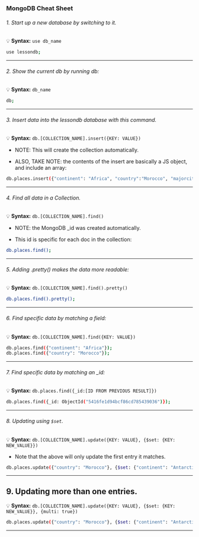 ### MongoDB Cheat Sheet

###### 1. Start up a new database by switching to it.

💡 __Syntax:__ `use db_name` 

```bash
use lessondb;
```

---

###### 2. Show the current db by running db:

💡 __Syntax:__ `db_name`

```bash
db;
```

---

###### 3. Insert data into the lessondb database with this command.

💡 __Syntax:__ `db.[COLLECTION_NAME].insert({KEY: VALUE})`

* NOTE: This will create the collection automatically.

* ALSO, TAKE NOTE: the contents of the insert are basically a JS object, and include an array:

```bash
db.places.insert({"continent": "Africa", "country":"Morocco", "majorcities": ["Casablanca", "Fez", "Marrakech"]});
```

---

###### 4. Find all data in a Collection.

💡 __Syntax:__ `db.[COLLECTION_NAME].find()`

* NOTE: the MongoDB _id was created automatically.

* This id is specific for each doc in the collection:

```bash
db.places.find();
```

---

###### 5. Adding .pretty() makes the data more readable:

💡 __Syntax:__ `db.[COLLECTION_NAME].find().pretty()`

```bash
db.places.find().pretty();
```

---

###### 6. Find specific data by matching a field:

💡 __Syntax:__ `db.[COLLECTION_NAME].find({KEY: VALUE})`

```bash
db.places.find({"continent": "Africa"});
db.places.find({"country": "Morocco"});
```

---

###### 7. Find specific data by matching an _id:

💡 __Syntax:__ `db.places.find({_id:[ID FROM PREVIOUS RESULT]})`

```bash
db.places.find({_id: ObjectId("5416fe1d94bcf86cd785439036")});
```

---

###### 8. Updating using `$set`.

💡 __Syntax:__ `db.[COLLECTION_NAME].update({KEY: VALUE}, {$set: {KEY: NEW_VALUE}})`

* Note that the above will only update the first entry it matches.

```bash
db.places.update({"country": "Morocco"}, {$set: {"continent": "Antarctica"}});
```

---

## 9. Updating more than one entries.

💡 __Syntax:__ `db.[COLLECTION_NAME].update({KEY: VALUE}, {$set: {KEY: NEW_VALUE}}, {multi: true})`

```bash
db.places.update({"country": "Morocco"}, {$set: {"continent": "Antarctica"}}, {multi: true})
```

---